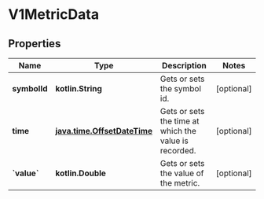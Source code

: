 
# V1MetricData

## Properties
| Name | Type | Description | Notes |
| ------------ | ------------- | ------------- | ------------- |
| **symbolId** | **kotlin.String** | Gets or sets the symbol id. |  [optional] |
| **time** | [**java.time.OffsetDateTime**](java.time.OffsetDateTime.md) | Gets or sets the time at which the value is recorded. |  [optional] |
| **&#x60;value&#x60;** | **kotlin.Double** | Gets or sets the value of the metric. |  [optional] |



